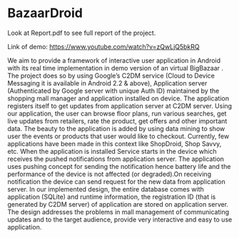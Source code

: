 # BazaarDroid
Look at Report.pdf to see full report of the project. 

Link of demo: https://www.youtube.com/watch?v=zQwLjQ5bkRQ

We aim to provide a framework of interactive user application in Android with its real time implementation in demo version of an virtual BigBazaar . The project does so by using Google’s C2DM service (Cloud to Device Messaging it is available in Android 2.2 & above), Application server (Authenticated by Google server with unique Auth ID) maintained by the shopping mall manager and application installed on device. The application registers itself to get updates from application server at C2DM server. Using our application, the user can browse floor plans, run various searches, get live updates from retailers, rate the product, get offers and other important data. The beauty to the application is added by using data mining to show user the events or products that user would like to checkout. Currently, few applications have been made in this context like ShopDroid, Shop Savvy, etc. When the application is installed Service starts in the device which receives the pushed notifications from application server. The application uses pushing concept for sending the notification hence battery life and the performance of the device is not affected (or degraded).On receiving notification the device can send request for the new data from application server. In our implemented design, the entire database comes with application (SQLite) and runtime information, the registration ID (that is generated by C2DM server) of application are stored on application server. The design addresses the problems in mall management of communicating updates and to the target audience, provide very interactive and easy to use application.
